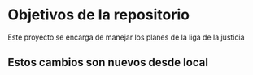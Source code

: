 # Objetivos de la repositorio
Este proyecto se encarga de manejar los planes de la liga de la justicia

## Estos cambios son nuevos desde local